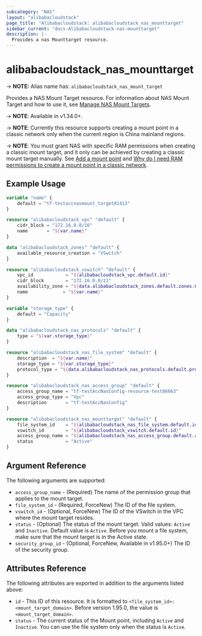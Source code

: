 ```yaml
---
subcategory: "NAS"
layout: "alibabacloudstack"
page_title: "Alibabacloudstack: alibabacloudstack_nas_mounttarget"
sidebar_current: "docs-Alibabacloudstack-nas-mounttarget"
description: |- 
  Provides a nas Mounttarget resource.
---
```


# alibabacloudstack_nas_mounttarget
-> **NOTE:** Alias name has: `alibabacloudstack_nas_mount_target`

Provides a NAS Mount Target resource. For information about NAS Mount Target and how to use it, see [Manage NAS Mount Targets](https://www.alibabacloud.com/help/en/doc-detail/27531.htm).

-> **NOTE**: Available in v1.34.0+.

-> **NOTE**: Currently this resource supports creating a mount point in a classic network only when the current region is China mainland regions.

-> **NOTE**: You must grant NAS with specific RAM permissions when creating a classic mount target, and it only can be achieved by creating a classic mount target manually. See [Add a mount point](https://www.alibabacloud.com/help/doc-detail/60431.htm) and [Why do I need RAM permissions to create a mount point in a classic network](https://www.alibabacloud.com/help/faq-detail/42176.htm).

## Example Usage

```terraform
variable "name" {
    default = "tf-testaccnasmount_target81413"
}

resource "alibabacloudstack_vpc" "default" {
    cidr_block = "172.16.0.0/16"
    name       = "${var.name}"
}

data "alibabacloudstack_zones" "default" {
    available_resource_creation = "VSwitch"
}

resource "alibabacloudstack_vswitch" "default" {
    vpc_id            = "${alibabacloudstack_vpc.default.id}"
    cidr_block        = "172.16.0.0/21"
    availability_zone = "${data.alibabacloudstack_zones.default.zones.0.id}"
    name             = "${var.name}"
}

variable "storage_type" {
    default = "Capacity"
}

data "alibabacloudstack_nas_protocols" "default" {
    type = "${var.storage_type}"
}

resource "alibabacloudstack_nas_file_system" "default" {
    description  = "${var.name}"
    storage_type = "${var.storage_type}"
    protocol_type = "${data.alibabacloudstack_nas_protocols.default.protocols.0}"
}

resource "alibabacloudstack_nas_access_group" "default" {
    access_group_name = "tf-testAccNasConfig-resource-test86663"
    access_group_type = "Vpc"
    description       = "tf-testAccNasConfig"
}

resource "alibabacloudstack_nas_mounttarget" "default" {
    file_system_id    = "${alibabacloudstack_nas_file_system.default.id}"
    vswitch_id        = "${alibabacloudstack_vswitch.default.id}"
    access_group_name = "${alibabacloudstack_nas_access_group.default.access_group_name}"
    status            = "Active"
}
```

## Argument Reference

The following arguments are supported:

* `access_group_name` - (Required) The name of the permission group that applies to the mount target.
* `file_system_id` - (Required, ForceNew) The ID of the file system.
* `vswitch_id` - (Optional, ForceNew) The ID of the VSwitch in the VPC where the mount target resides.
* `status` - (Optional) The status of the mount target. Valid values: `Active` and `Inactive`. Default value is `Active`. Before you mount a file system, make sure that the mount target is in the Active state.
* `security_group_id` - (Optional, ForceNew, Available in v1.95.0+) The ID of the security group.

## Attributes Reference

The following attributes are exported in addition to the arguments listed above:

* `id` - This ID of this resource. It is formatted to `<file_system_id>:<mount_target_domain>`. Before version 1.95.0, the value is `<mount_target_domain>`.
* `status` - The current status of the Mount point, including `Active` and `Inactive`. You can use the file system only when the status is `Active`.